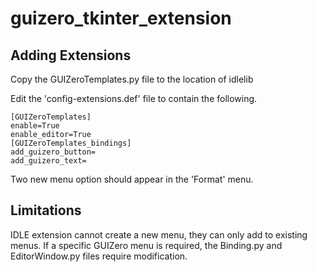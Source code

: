 # guizero_tkinter_extension

## Adding Extensions

Copy the GUIZeroTemplates.py file to the location of idlelib

Edit the 'config-extensions.def' file to contain the following.

```
[GUIZeroTemplates]
enable=True
enable_editor=True
[GUIZeroTemplates_bindings]
add_guizero_button=
add_guizero_text=
```

Two new menu option should appear in the 'Format' menu.

## Limitations
IDLE extension cannot create a new menu, they can only add to existing menus. If a specific GUIZero menu is required, the Binding.py and EditorWindow.py files require modification.
